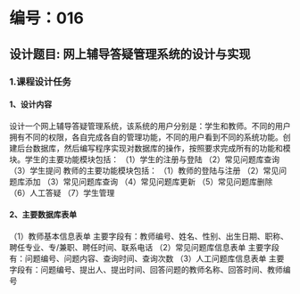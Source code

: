 # 编号：016
## 设计题目: 网上辅导答疑管理系统的设计与实现
### 1.课程设计任务
#### 1、设计内容
设计一个网上辅导答疑管理系统，该系统的用户分别是：学生和教师。不同的用户拥有不同的权限，各自完成各自的管理功能，不同的用户看到不同的系统功能。创建后台数据库，然后编写程序实现对数据库的操作，按照要求完成所有的功能和模块。学生的主要功能模块包括：
（1）学生的注册与登陆
（2）常见问题库查询
（3）学生提问
教师的主要功能模块包括：
（1）教师的登陆与注册
（2）常见问题库添加
（3）常见问题库查询
（4）常见问题库更新
（5）常见问题库删除
（6）人工答疑
（7）学生管理
  #### 2、主要数据库表单
（1）教师基本信息表单
主要字段有：教师编号、姓名、性别、出生日期、职称、聘任专业、专/兼职、聘任时间、联系电话
（2）常见问题库信息表单
主要字段有：问题编号、问题内容、查询时间、查询次数
（3）人工问题库信息表单
主要字段有：问题编号、提出人、提出时间、回答问题的教师名称、回答时间、教师编号
